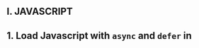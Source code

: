 ## I. JAVASCRIPT
## 1. Load Javascript with `async` and  `defer` in <script>
`async`
  
- `Loading`: The script is downloaded asynchronously, meaning it doesn’t block the HTML parsing process.

- `Execution`: The script is executed as soon as it is downloaded, which can happen at any time, even before the HTML document is fully parsed.

- `Order`: If multiple scripts have the async attribute, they may not execute in the order they appear in the document. Each script runs as soon as it finishes downloading.

- `Use Case`: Best for scripts that do not depend on the DOM or other scripts, such as analytics or advertising scripts.

`defer`
  
- `Loading`: The script is also downloaded asynchronously, so it doesn’t block the HTML parsing process.

- `Execution`: The script is executed only after the HTML document has been fully parsed, but before the DOMContentLoaded event.

- `Order`: Scripts with the defer attribute are executed in the order they appear in the document.

- `Use Case`: Ideal for scripts that need to interact with the DOM or depend on other scripts.

## 2. Phân biệt var, let, const
| Feature | var | let | const |
| ------ | ------ | ------ | ------ |
Scope |	Function-scoped | Block-scoped |	Block-scoped
| Hoisting|	Hoisted to the top of its scope and initialized with undefined|	Hoisted to the top of its block but not initialized |	Hoisted to the top of its block but not initialized
| Re-declaration |	Can be re-declared within the same scope |	Cannot be re-declared within the same scope | Cannot be re-declared within the same scope
Re-assignment |	Can be re-assigned	| Can be re-assigned	| Cannot be re-assigned
Initialization |	Optional during declaration	| Optional during declaration	 | Required during declaration
Use Case	| Use in older codebases or when function-scoping is needed	| Use for variables that may change, especially in loops or conditionals | Use for constants or variables that should not change after initialization

## 3. Hoisting
  - Variables declared with `var` are hoisted
  - Initialize with `undefined` before the code run
  - They are accessible in their enclosing scope even before the declared
  ```
    function run() {
      console.log(VAR); // undefined
      var VAR = "VAR";
      console.log(VAR); // VAR
    }
  ```
  - `let` variables are not initialized until their definition is evaluated.
  ```
    function checkHoisting() {
      console.log(LET); // ReferenceError
      let LET = "LET";
    }
  ```
## 4. Implement a map function
```
  Array.prototype.mymap = function(callback) {
    const resultArray = [];
    for (let index = 0; index < this.length; index++) {
      resultArray.push(callback(this[index], index, this));
    }
    return resultArray;
  }
  [1, 2, 3].myMap(function(item) { return item + 1});
```
## 5. Closure
- A persistent scope that holds on to local variables
- Languages which support closure will allow you to keep a reference to a scope
```
  var log = function() { console.log(1) };
  var outer = function(f) {
    var isCalled = false;
    return function() {
        if (!isCalled) {
            isCalled = true;
            return f();
        }
    }
  }
  var result = outer(log);
  result(); // 1
  result(); // undefined
```
- `isCalled` persist because the function `result` persist as long as the function continue exist
- `result` variable point `f()`
- `isCalled` persist as long as `result` persist. `isCalled` is within a closure.

## 6. Promise
- An object that can be returned a synchronous from asynchronous function
- Async Function standard used to make a asynchronous code look synchronous
- Will be in one of 3 possiable state:
    - fulfilled: `resolve()` was called;
    - rejected: `reject()` was called: the reason for rejection
    - pending: no yet 2 states above but transition into a fulfilled or rejected

## 7. Clone a nested object
```
function deep(value) {
 if (typeof value !== 'object' || value === null) {
   return value
 }
 if (Array.isArray(value)) {
   return deepArray(value)
 }
 return deepObject(value)
}
```
```
function deepObject(ob) {
 const result = {}
 Object.keys(ob).forEach((key) => {
   const value = ob[key]
   result[key] = deep(value)
 }, {})
 return result;
}
```
```
function deepArray(arr) {
 return arr.map((value) => {
   return deep(value)
 })
}
```
```
const clone = JSON.parse(JSON.stringify(object))
```
```
Object.assign(objectA, objectB)
```

## 8. Compare 2 object

```
  function isObject(ob) {
    return ob !== null && typeof ob === 'object';
  }

  function deepEqual(a, b) {
    const keysA = Object.keys(a);
    const keysB = Object.keys(b);
    if (keysA.length !== keysB.length) return false;
    
    for (let key of keysA) {
        const val1 = a[key];
        const val2 = b[key];
        const areObjects = isObject(val1) && isObject(val2);
        // a recursive call starts to verify whether the nested objects are equal too.
        if (areObjects && !deepEqual(val1, val2) || !areObjects && val1 !== val2) return false;
    }
    return true;
  }
```
## 9. Pass by reference object
- Js has 5 data types that are passed by value: Boolean, null, undefined, String, Number (primitive types)
- JS has 3 data types that are passed by reference: Array, Function, Object
- Objects are created at some location in your computer's memory
- An address points to the location, in memory, of a value that is passed by reference
- A variable holding an object does not directly hold an object.
- What it holds is `reference to an object`
- when you assign that reference from one to another, you make a copy of the reference
- Now both variables hold a reference to an object 
- Modify an object through that reference, changes it for both variables, holding a reference to that object
- When you assign a new value to one of the variables, you modify the value that variable holds
- The variable now stop holding a reference to objects and instead of holding something else
- The other variable is still holding its reference original object, the assignment didn't influence it at all.
```
  var objOne = {
    x: 1,
    y: 2
  };

  // objOne -> { x: 1, y: 2 }

  var objTwo = objOne; // when you assign that reference from one to another, you make a copy of the reference

  objTwo.x = 2; // Modify an object through that reference, changes it for both variables, holding a reference to that object

  // objOne -> { x: 2, y: 2 }

  objTwo = {}; // When you assign a new value to one of the variables, you modify the value that variable holds

  // objOne -> { x: 2, y: 2 }, objTwo -> {}
```

## 10. Remove the same item in array

```
  let users = [1, 1, 2, 2, 3, 3, 5, 8, 10, 23, 15];
  // users = new Set(users);

  function isExistsArray(arr, x) {
      for(let item of arr) {
          if(item === x) return true;
      }
      return false;
  }

  // [1, 2, 3, 5, 8, 10, 23, 15]
  users.reduce((arr, item) => {
    if (!isExistsArray(arr, item)) {
        arr.push(item);
    }
    return arr;
  }, []);

  // [1, 2, 3, 5, 8, 10, 23, 15]
  for(let i = 0; i < users.length; i++){
    for(let j = i+1; j < users.length; j++){
        if (users[i] === users[j]) {
            users.splice(j, 1);
        }
    }
  }
```

# 11. Implement function
  ```
    // case 1: add(1,2); // 3
    // case 2: add(1,2,3); // 6

    function add3(...x) {
      console.log(x)
      return x.reduce((count, item) => count + item, 0);
    }
  ```

## 12. bind(this) explain?

## 13. Count the same element in array
  ```
    let input = ['a', 'a', 'b', 'c', 'b', 'c', 'd']; // output: {a: 2, b: 2, c: 2, d: 1}

    input.reduce((ob, chars) => {
        if (!ob[chars]) ob[chars] = 1;
        else ob[chars]++
        return ob;
    }, {})
  ```

## 14. Copy shadow obj and deep obj

## 15. Server side rendering?

## 16. Generator function?

## II. REACT
## 1. Why should we update the state directly?
  - If you try to update state directly then it `won't re-render` the component
      ```
      this.state.visible = true; // Wrong
      ```
  - Instead use `useState()` method. It schedules an update to a component's state object. When state changes, the component responds `by re-rendering`
      ```
      this.setState({ visible: true });
      ```

# 2. React Element & React Component
React Element
  - Gets returned from Components
  - It's an object that virtually decribes the DOM nodes that Components

React Components:
  - Is a function or class which optionally accepts input and returns a React Element
  - React sees a function or class as the first argument
  - It will check to see what element it renders

Class based component
  - Have instance
  - Using lifecycle
  - Executes after the component is render for the first time (componentDidMount)

Why do functional components in Reactjs not have instance?
  - The only difference between class and functional components is that can have things like constructor and lifecycle management
  - Functional components don't have instances because they are just JS function. A function can't have instance whereas classes have instances (object) of them
  - Default React component extend React component class, so they inherit features like lifecycle and internal state management
  - In that sense, I would call them component which have instance

  Function Component
  - Don't have instances
  - Can be rendered mutiple times

## 3. Algorithms use to compare changes in DOM?
  - When a component's props or state change, React decides whether an `actual DOM update` is necessary by comparing the newly returned element with the previously renderd one
  - When they are `not equal`, React will update the DOM. This process is called `reconciliation`

## 4. HOCs, renderProps?
 HOC and conditional rendering
  - With React context, takes a Component and returns another function (function stateless component or ES6 class component)
  - High-order components are reusable

## 5. How to prevent a component render?
 - Pure components defined as function will always re-render
 - In component class and prevent the re-render in `shouldComponentUpdate()` returning false

 Pure Component
  - Does shallow compare on the component's props and state
  - If nothing changes, it `prevents` the re-render of the component
  - If something changes, it re-renders

Class component with `shouldComponentUpdate` method
  - Has access to the `next props` and `state` before running the re-rendering component that's where you can decide to prevent the re-render by return false from this method
  - If you return true, the component re-renders

## 6. Tell some react-hooks you know, how to write an react-hook?
- [Read more](https://www.digitalocean.com/community/tutorials/react-hooks)
- Hooks bring statefulness and lifecycle method, previous only available from class component to function component
- Hooks can only be called from within function components and custom hooks

 State
  - We need to initialize the state using useState

 Lifecycle
  - Hooks feature is the addition of useEffect which is a combination of componentDidMount, componentDidUpdate, componentWillUnmount
  - `useEffect` will fire after initial render and subsequent re-renders


## 7. Do you need to usecallback?
  - `useCallback` does not memoize the function result

## 8 `useCallback` and `useMemo` use memoization
  - Memoization as remembering something
  - Both useMemo and useCallback remember something between renders until dependencies changes
  - The difference is just what they remember
  - These two hooks are primarily based arround performance between renders
  - useMemo will remember the rendered value from function
  - useCallback will remember the actual function, the memoized version of the callback, memoized callback
  - Useful when passing callbacks to optimized child component that rely on reference equality to prevent unnecessary renders

## 9. Middleware
  - Redux middleware function provides a medium to interact with dispatched action before they reach the reducer
  - Providing a third-party extention point between dispatching action and the moment it reaches the reducer

## 10. Saga:
  - Create the task will perform the asynchronous action
  - Launch the above task on each action
  - `takeEvery` allows mutiple fetchData instances to be started concurrently. At a give moment, we can start a new fetchData task while there are still one or move previous fetchData task which have not yet terminated
  - `takeLatest` allows only one fetchData task to run at any moment. It is latest started task. If a previous task is still running when another fetchData task is started, the previous task will be automatically cancelled

## 11. Redux
- Redux is a pattern and library for managing and updating application state

STORE
  - The center of redux application is the Store
  - A store is a container that holds your application global's state
  - Create a plain action object to decribes something that happens in the application, and then
  - dispatch / execute the action to the store
  - When a action is dispatched, the store runs the root reducer 
  - Lets it calculate the new state based on the old state and the payload of the action
  - The store will notify to the subscribers that the state has been updated so UI can be updated with the new data

STATE, ACTION, REDUCER
  - State value describes the application
  - Reducer receive two arguments, the current state and an action object describing what happened
  - Action object always have a type field

 UI
  - The user interface will show existing state on screen
  - User does something, the app will update its data
  - and redraw the UI with those values

Details:
  - When the store state changes, update UI by reading the latest store state and show new data
  - Subscribers redraw whenever the data changes in the future

FLOW
  - Create a store instance by Redux library createStore API
  - Pass reducer to createStore generate initial state and to calculate future updates
  - A user does something, Redux application need to repond to input, create action object describes what happened
  - And dispatching to the store
  - When we call dispatch store.dispatch(action), the store run reducer, calculate the updated state
  - And run subscribers to update UI

## 12. Ref
- React is virtual DOM
- There are some cases, you need to interact with the actual elements
- For these occasions, React provides a ref system
- Using Refs to get value of an input
- Using Refs to focus the input
- To interact with directly DOM element, using React's createRef method allows you just do that
- React provides a way to get references to DOM nodes by using React.createRef()
- It's really equivalent `document.getElementById('foo-id');`
- Controlling HTML media elements
- Refs with React Hooks Using useRef

`useRef`
- The useRef hook can be used to store any mutable value, so you could store a boolean indicating if it's the first time the effect is being run.
```
  const isFirstRun = useRef(true);
  useEffect (() => {
    if (isFirstRun.current) {
      isFirstRun.current = false;
      return;
    }

    console.log("Effect was run");
  });
```

## 13. 
- JSX stands for JavaScript XML.
- JSX allows us to write HTML in React.
- JSX makes it easier to write and add HTML in React.
- React like libraries, there's no HTML and instead everything is JS
- Essentially allow us write HTML Javascript
- Allow also write JS within `{}` ex: `<p>{this.item.content}</p>`
- JSX is not a valid JS
- Help in writing represention of real DOM
- Convert into corresponding Json object (VDOM is tree), so we can eventually use it an input create Real DOM
- JSX was Babel convert to Pure JS

## 14. DOM
- React creates a tree of custom objects representing a part of DOM
- Instead of creating a actual `div` element
- Creates a React.div object
- It can manipulate these object every quickly without actually touching the real DOM
- When it renders a component, it uses the virtual DOM to figure out what it needs to do
  with the real DOM to match the 2 trees to match
- You can think of virtual DOM like a blueprint
- It contains the details needed to construct the DOM
- but because it doesn't require all the heavyweight part that go into the real DOM
- It can be create and change much more easily
- Is an in-memory represention of the real DOM element generated by React component before any changes are made to the page
- Render the function being called, displaying of elements on the screen
- A component renders some markup, but it's not the final HTML
- It's the in-memory representation of what will become real elements
- Then that output will be transformed into real DOM that is what gets displayed in the browser
- So why go through all this to generate a virtual DOM?
- Simple answer
- This is what allow react to be fast
- It does this by means of virtual DOM diffing. Comparing two virtual trees — old and new — and make only the necessary changes into the real DOM.


## 15. React compare obj in dependence of useEffect
- The useEffect hook runs even if one element in the dependency array has changed
- Then even if the object is modified, the hook won't re-run because it doesn't do the deep object comparison between these dependency changes for the object.

```
  const prevObj = usePrevious(obj); // hold prev ver

  useEffect(()=>{
    if (prevObj && !_.isEqual(prevObj,obj)) { // lodash
      // ...execute your code
    }
  },[obj, prevObj])
```
```
const initialRender = useRef(true); // https://stackoverflow.com/a/53351556/5644090
  const prevBook = usePrevious(book);
  useEffect(() => {
    if (initialRender.current) {
      initialRender.current = false;
      return;
    }

    if (!_.isEqual(prevBook, book)) {
      // do something
    }
  }, [book, prevBook]);
```

```
  import useDeepCompareEffect from 'use-deep-compare-effect'

  useDeepCompareEffect(()=>{
      // ...execute your code
  }, [obj])
```

```
import isDeepEqual from 'fast-deep-equal/react'
const bookRef = useRef(book)

  if (!isDeepEqual(bookRef.current, book)) {
    bookRef.current = book
  }

  useEffect(() => {
    // do something
  }, [bookRef.current])
```
